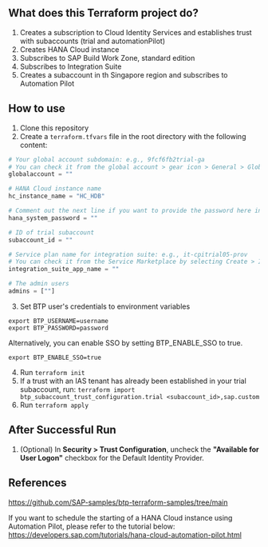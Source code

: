 ## What does this Terraform project do?
1. Creates a subscription to Cloud Identity Services and establishes trust with subaccounts (trial and automationPilot)
2. Creates HANA Cloud instance
3. Subscribes to SAP Build Work Zone, standard edition
4. Subscribes to Integration Suite
5. Creates a subaccount in th Singapore region and subscribes to Automation Pilot

## How to use
1. Clone this repository
2. Create a `terraform.tfvars` file in the root directory with the following content:
```terraform
# Your global account subdomain: e.g., 9fcf6fb2trial-ga
# You can check it from the global account > gear icon > General > Global Account Subdomain
globalaccount = ""

# HANA Cloud instance name
hc_instance_name = "HC_HDB"

# Comment out the next line if you want to provide the password here instead of typing it in the console (not recommended for security reasons)
hana_system_password = ""

# ID of trial subaccount
subaccount_id = ""

# Service plan name for integration suite: e.g., it-cpitrial05-prov
# You can check it from the Service Marketplace by selecting Create > Integration Suite
integration_suite_app_name = ""

# The admin users
admins = [""]
```
3. Set BTP user's credentials to environment variables
```
export BTP_USERNAME=username
export BTP_PASSWORD=password
```
Alternatively, you can enable SSO by setting BTP_ENABLE_SSO to true.
```
export BTP_ENABLE_SSO=true
```

4. Run `terraform init`
5. If a trust with an IAS tenant has already been established in your trial subaccount, run: `terraform import btp_subaccount_trust_configuration.trial <subaccount_id>,sap.custom`
6. Run `terraform apply`

## After Successful Run
1. (Optional) In **Security > Trust Configuration**, uncheck the **"Available for User Logon"**  checkbox for the Default Identity Provider.

## References
https://github.com/SAP-samples/btp-terraform-samples/tree/main

If you want to schedule the starting of a HANA Cloud instance using Automation Pilot, please refer to the tutorial below:
https://developers.sap.com/tutorials/hana-cloud-automation-pilot.html
